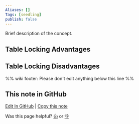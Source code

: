 ```yaml
---
Aliases: []
Tags: [seedling]
publish: false
---
```


Brief description of the concept.

## Table Locking Advantages

## Table Locking Disadvantages

%% wiki footer: Please don't edit anything below this line %%

## This note in GitHub

<span class="git-footer">[Edit In GitHub](https://github.dev/data-engineering-community/data-engineering-wiki/blob/main/Concepts/Table%20Locking.md "git-hub-edit-note") | [Copy this note](https://raw.githubusercontent.com/data-engineering-community/data-engineering-wiki/main/Concepts/Table%20Locking.md "git-hub-copy-note")</span>

<span class="git-footer">Was this page helpful?
[👍](https://tally.so/r/3jZ8D4?rating=Yes&url=https://dataengineering.wiki/Concepts/Table+Locking) or [👎](https://tally.so/r/3jZ8D4?rating=No&url=https://dataengineering.wiki/Concepts/Table+Locking)</span>
